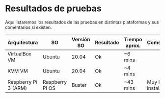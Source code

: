 # Resultados de pruebas

Aquí listaremos los resultados de las pruebas en distintas plataformas y sus comentarios si existen.


Arquitectura | SO | Versión SO | Resultado | Tiempo aprox. | Comentarios | Detalles
------------ | -- | ---------- | --------- | ------------- | ----------- | --------
VirtualBox VM | Ubuntu | 20.04 | Ok | ~6 mins | |
KVM VM | Ubuntu | 20.04 | Ok | ~4 mins | |
Raspberry Pi 3 (ARM) | Raspberry PI OS | Buster | Ok | ~43 mins | Muy lenta la instalación | [Link](pruebas/raspberry-pi-3_raspberry-pi-os-buster.md)
